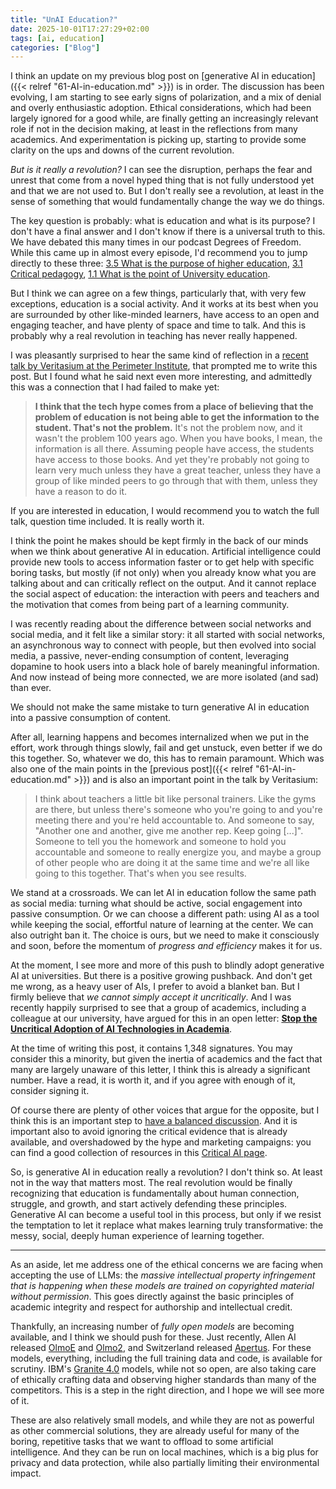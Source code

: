 ```yaml
---
title: "UnAI Education?"
date: 2025-10-01T17:27:29+02:00
tags: [ai, education]
categories: ["Blog"]
---
```


I think an update on my previous blog post on [generative AI in education]({{< relref "61-AI-in-education.md" >}}) is in order. The discussion has been evolving, I am starting to see early signs of polarization, and a mix of denial and overly enthusiastic adoption. Ethical considerations, which had been largely ignored for a good while, are finally getting an increasingly relevant role if not in the decision making, at least in the reflections from many academics. And experimentation is picking up, starting to provide some clarity on the ups and downs of the current revolution.

*But is it really a revolution?* I can see the disruption, perhaps the fear and unrest that come from a novel hyped thing that is not fully understood yet and that we are not used to. But I don't really see a revolution, at least in the sense of something that would fundamentally change the way we do things.

The key question is probably: what is education and what is its purpose? I don't have a final answer and I don't know if there is a universal truth to this. We have debated this many times in our podcast Degrees of Freedom. While this came up in almost every episode, I'd recommend you to jump directly to these three: [3.5 What is the purpose of higher education](https://creators.spotify.com/pod/profile/degrees-of-freedom/episodes/S3E05-Groningen-Podcasters-United---Whats-the-purpose-of-Higher-Education-e2oidal/a-abhk91h), [3.1 Critical pedagogy](https://creators.spotify.com/pod/profile/degrees-of-freedom/episodes/S3E01-Critical-Pedagogy-and-the-Work-of-Paulo-Freire-e2oid9u), [1.1 What is the point of University education](https://creators.spotify.com/pod/profile/degrees-of-freedom/episodes/S1-Ep1---Whats-the-point-of-University-education-e2oida4/a-abhk910).

But I think we can agree on a few things, particularly that, with very few exceptions, education is a social activity. And it works at its best when you are surrounded by other like-minded learners, have access to an open and engaging teacher, and have plenty of space and time to talk. And this is probably why a real revolution in teaching has never really happened.

I was pleasantly surprised to hear the same kind of reflection in a [recent talk by Veritasium at the Perimeter Institute](https://youtu.be/0xS68sl2D70), that prompted me to write this post. But I found what he said next even more interesting, and admittedly this was a connection that I had failed to make yet:

> **I think that the tech hype comes from a place of believing that the problem of education is not being able to get the information to the student.
> That's not the problem.** It's not the problem now, and it wasn't the problem 100 years ago.
> When you have books, I mean, the information is all there. Assuming people have access, the students have access to those books. And yet they're probably not going to learn very much unless they have a great teacher, unless they have a group of like minded peers to go through that with them, unless they have a reason to do it.

If you are interested in education, I would recommend you to watch the full talk, question time included. It is really worth it.

I think the point he makes should be kept firmly in the back of our minds when we think about generative AI in education. Artificial intelligence could provide new tools to access information faster or to get help with specific boring tasks, but mostly (if not only) when you already know what you are talking about and can critically reflect on the output. And it cannot replace the social aspect of education: the interaction with peers and teachers and the motivation that comes from being part of a learning community.

I was recently reading about the difference between social networks and social media, and it felt like a similar story: it all started with social networks, an asynchronous way to connect with people, but then evolved into social media, a passive, never-ending consumption of content, leveraging dopamine to hook users into a black hole of barely meaningful information. And now instead of being more connected, we are more isolated (and sad) than ever.

We should not make the same mistake to turn generative AI in education into a passive consumption of content.

After all, learning happens and becomes internalized when we put in the effort, work through things slowly, fail and get unstuck, even better if we do this together. So, whatever we do, this has to remain paramount. Which was also one of the main points in the [previous post]({{< relref "61-AI-in-education.md" >}}) and is also an important point in the talk by Veritasium:

> I think about teachers a little bit like personal trainers. Like the gyms are there, but unless there's someone who you're going to and you're meeting there and you're held accountable to. And someone to say, "Another one and another, give me another rep. Keep going [...]". Someone to tell you the homework and someone to hold you accountable and someone to really energize you, and maybe a group of other people who are doing it at the same time and we're all like going to this together. That's when you see results.

We stand at a crossroads. We can let AI in education follow the same path as social media: turning what should be active, social engagement into passive consumption. Or we can choose a different path: using AI as a tool while keeping the social, effortful nature of learning at the center. We can also outright ban it. The choice is ours, but we need to make it consciously and soon, before the momentum of *progress and efficiency* makes it for us.

At the moment, I see more and more of this push to blindly adopt generative AI at universities. But there is a positive growing pushback. And don't get me wrong, as a heavy user of AIs, I prefer to avoid a blanket ban. But I firmly believe that *we cannot simply accept it uncritically*. And I was recently happily surprised to see that a group of academics, including a colleague at our university, have argued for this in an open letter: [**Stop the Uncritical Adoption of AI Technologies in Academia**](https://openletter.earth/open-letter-stop-the-uncritical-adoption-of-ai-technologies-in-academia-b65bba1e?limit=0).

At the time of writing this post, it contains 1,348 signatures. You may consider this a minority, but given the inertia of academics and the fact that many are largely unaware of this letter, I think this is already a significant number. Have a read, it is worth it, and if you agree with enough of it, consider signing it.

Of course there are plenty of other voices that argue for the opposite, but I think this is an important step to [have a balanced discussion](https://mindwise-groningen.nl/inviting-thoughts-about-ai-in-education/). And it is important also to avoid ignoring the critical evidence that is already available, and overshadowed by the hype and marketing campaigns: you can find a good collection of resources in this [Critical AI page](https://olivia.science/ai).

So, is generative AI in education really a revolution? I don't think so. At least not in the way that matters most. The real revolution would be finally recognizing that education is fundamentally about human connection, struggle, and growth, and start actively defending these principles. Generative AI can become a useful tool in this process, but only if we resist the temptation to let it replace what makes learning truly transformative: the messy, social, deeply human experience of learning together.

- - - - -

As an aside, let me address one of the ethical concerns we are facing when accepting the use of LLMs: the *massive intellectual property infringement that is happening when these models are trained on copyrighted material without permission*. This goes directly against the basic principles of academic integrity and respect for authorship and intellectual credit.

Thankfully, an increasing number of *fully open models* are becoming available, and I think we should push for these. Just recently, Allen AI released [OlmoE](https://allenai.org/language-models) and [Olmo2](https://allenai.org/olmo), and Switzerland released [Apertus](https://www.swiss-ai.org/apertus). For these models, everything, including the full training data and code, is available for scrutiny. IBM's [Granite 4.0](https://www.ibm.com/new/announcements/ibm-granite-4-0-hyper-efficient-high-performance-hybrid-models) models, while not so open, are also taking care of ethically crafting data and observing higher standards than many of the competitors. This is a step in the right direction, and I hope we will see more of it.

These are also relatively small models, and while they are not as powerful as other commercial solutions, they are already useful for many of the boring, repetitive tasks that we want to offload to some artificial intelligence. And they can be run on local machines, which is a big plus for privacy and data protection, while also partially limiting their environmental impact.
